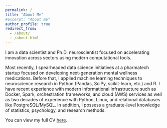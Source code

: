 ```yaml
---
permalink: /
title: "About Me"
#excerpt: "About me"
author_profile: true
redirect_from: 
  - /about/
  - /about.html
---
```


I am a data scientist and Ph.D. neuroscientist focused on accelerating innovation across sectors using modern computational tools.

Most recently, I spearheaded data science initiatives at a pharmatech startup focused on developing next-generation mental wellness medications. Before that, I applied machine learning techniques to neuroscience research in Python (Pandas, SciPy, scikit-learn, etc.) and R. I have recent experience with modern informational infrastructure such as Docker, Spark, orchestration frameworks, and cloud (AWS) services as well as two decades of experience with Python, Linux, and relational databases like PostgreSQL/MySQL. In addition, I possess a graduate-level knowledge of statistics, psychology, and research methods.

You can view my full CV [here](/cv).

